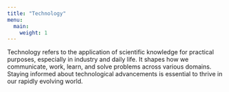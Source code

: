```yaml
---
title: "Technology"
menu:
  main:
    weight: 1
---
```

Technology refers to the application of scientific knowledge for practical purposes, especially in industry and daily life. It shapes how we communicate, work, learn, and solve problems across various domains. Staying informed about technological advancements is essential to thrive in our rapidly evolving world.